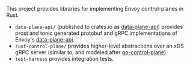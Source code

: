 This project provides libraries for implementing Envoy control-planes in Rust.

- `data-plane-api/` (published to crates.io as
  [data-plane-api](https://crates.io/crates/data-plane-api)) provides prost and tonic
  generated protobuf and gRPC implementations of Envoy's
  [data-plane-api](https://github.com/envoyproxy/data-plane-api).
- `rust-control-plane/` provides higher-level abstractions over an xDS gRPC server
  (similar to, and modeled after
  [go-control-plane](https://github.com/envoyproxy/go-control-plane)).
- `test-harness` provides integration tests.
